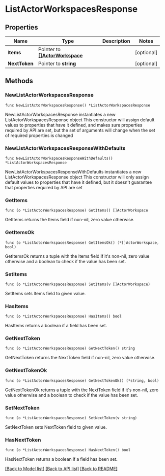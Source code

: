 # ListActorWorkspacesResponse

## Properties

Name | Type | Description | Notes
------------ | ------------- | ------------- | -------------
**Items** | Pointer to [**[]ActorWorkspace**](ActorWorkspace.md) |  | [optional] 
**NextToken** | Pointer to **string** |  | [optional] 

## Methods

### NewListActorWorkspacesResponse

`func NewListActorWorkspacesResponse() *ListActorWorkspacesResponse`

NewListActorWorkspacesResponse instantiates a new ListActorWorkspacesResponse object
This constructor will assign default values to properties that have it defined,
and makes sure properties required by API are set, but the set of arguments
will change when the set of required properties is changed

### NewListActorWorkspacesResponseWithDefaults

`func NewListActorWorkspacesResponseWithDefaults() *ListActorWorkspacesResponse`

NewListActorWorkspacesResponseWithDefaults instantiates a new ListActorWorkspacesResponse object
This constructor will only assign default values to properties that have it defined,
but it doesn't guarantee that properties required by API are set

### GetItems

`func (o *ListActorWorkspacesResponse) GetItems() []ActorWorkspace`

GetItems returns the Items field if non-nil, zero value otherwise.

### GetItemsOk

`func (o *ListActorWorkspacesResponse) GetItemsOk() (*[]ActorWorkspace, bool)`

GetItemsOk returns a tuple with the Items field if it's non-nil, zero value otherwise
and a boolean to check if the value has been set.

### SetItems

`func (o *ListActorWorkspacesResponse) SetItems(v []ActorWorkspace)`

SetItems sets Items field to given value.

### HasItems

`func (o *ListActorWorkspacesResponse) HasItems() bool`

HasItems returns a boolean if a field has been set.

### GetNextToken

`func (o *ListActorWorkspacesResponse) GetNextToken() string`

GetNextToken returns the NextToken field if non-nil, zero value otherwise.

### GetNextTokenOk

`func (o *ListActorWorkspacesResponse) GetNextTokenOk() (*string, bool)`

GetNextTokenOk returns a tuple with the NextToken field if it's non-nil, zero value otherwise
and a boolean to check if the value has been set.

### SetNextToken

`func (o *ListActorWorkspacesResponse) SetNextToken(v string)`

SetNextToken sets NextToken field to given value.

### HasNextToken

`func (o *ListActorWorkspacesResponse) HasNextToken() bool`

HasNextToken returns a boolean if a field has been set.


[[Back to Model list]](../README.md#documentation-for-models) [[Back to API list]](../README.md#documentation-for-api-endpoints) [[Back to README]](../README.md)


